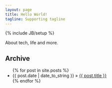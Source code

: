 ```yaml
---
layout: page
title: Hello World!
tagline: Supporting tagline
---
```

{% include JB/setup %}

About tech, life and more.

## Archive 
<ul class="posts">
  {% for post in site.posts %}
    <li><span>{{ post.date | date_to_string }}</span> &raquo; <a href="{{ BASE_PATH }}{{ post.url }}">{{ post.title }}</a></li>
  {% endfor %}
</ul>




